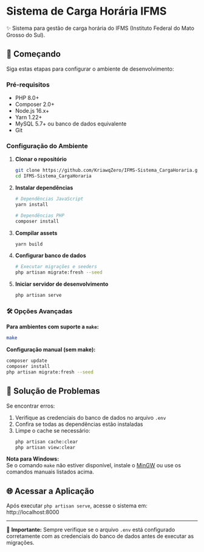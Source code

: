 
# Sistema de Carga Horária IFMS

✨ Sistema para gestão de carga horária do IFMS (Instituto Federal do Mato Grosso do Sul).

## 🚀 Começando

Siga estas etapas para configurar o ambiente de desenvolvimento:

### Pré-requisitos
- PHP 8.0+
- Composer 2.0+
- Node.js 16.x+
- Yarn 1.22+
- MySQL 5.7+ ou banco de dados equivalente
- Git

### Configuração do Ambiente

1. **Clonar o repositório**
   ```bash
   git clone https://github.com/KriawqZero/IFMS-Sistema_CargaHoraria.git
   cd IFMS-Sistema_CargaHoraria
   ```

2. **Instalar dependências**
   ```bash
   # Dependências JavaScript
   yarn install

   # Dependências PHP
   composer install
   ```

3. **Compilar assets**
   ```bash
   yarn build
   ```

4. **Configurar banco de dados**
   ```bash
   # Executar migrações e seeders
   php artisan migrate:fresh --seed
   ```

5. **Iniciar servidor de desenvolvimento**
   ```bash
   php artisan serve
   ```

### 🛠️ Opções Avançadas

**Para ambientes com suporte a `make`:**
```bash
make
```

**Configuração manual (sem make):**
```bash
composer update
composer install
php artisan migrate:fresh --seed
```

## 🔧 Solução de Problemas

Se encontrar erros:
1. Verifique as credenciais do banco de dados no arquivo `.env`
2. Confira se todas as dependências estão instaladas
3. Limpe o cache se necessário:
   ```bash
   php artisan cache:clear
   php artisan view:clear
   ```
   
**Nota para Windows:**  
Se o comando `make` não estiver disponível, instale o [MinGW](http://mingw.org/) ou use os comandos manuais listados acima.

## 🌐 Acessar a Aplicação
Após executar `php artisan serve`, acesse o sistema em:  
http://localhost:8000

---

📌 **Importante:** Sempre verifique se o arquivo `.env` está configurado corretamente com as credenciais do banco de dados antes de executar as migrações.
